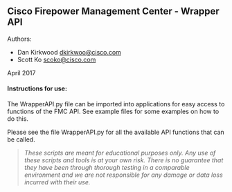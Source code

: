 ## Cisco Firepower Management Center - Wrapper API

Authors:
* Dan Kirkwood <dkirkwoo@cisco.com>
* Scott Ko <scoko@cisco.com>

April 2017

#### Instructions for use:
The WrapperAPI.py file can be imported into applications for easy access to functions of the FMC API. See example files for some examples on how to do this.

Please see the file WrapperAPI.py for all the available API functions that can be called. 


> *These scripts are meant for educational purposes only. Any use of these scripts and tools is at your own risk. There is no guarantee that they have been through thorough testing in a comparable environment and we are not responsible for any damage or data loss incurred with their use.*